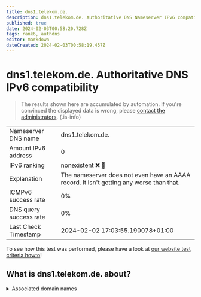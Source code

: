 ```yaml
---
title: dns1.telekom.de.
description: dns1.telekom.de. Authoritative DNS Nameserver IPv6 compatibility
published: true
date: 2024-02-03T00:58:20.728Z
tags: rank6, authdns
editor: markdown
dateCreated: 2024-02-03T00:58:19.457Z
---
```


# dns1.telekom.de. Authoritative DNS IPv6 compatibility

> The results shown here are accumulated by automation. If you're convinced the displayed data is wrong, please [contact the administrators](/howto/chat). 
{.is-info}




|   |   |
| - | - |
| Nameserver DNS name | dns1.telekom.de.
| Amount IPv6 address | 0
| IPv6 ranking | nonexistent :x: [🔗](/howto/ranking) |
| Explanation | The nameserver does not even have an AAAA record. It isn't getting any worse than that. |
| ICMPv6 success rate | 0%|
| DNS query success rate | 0% |
| Last Check Timestamp | 2024-02-02 17:03:55.190078+01:00 |

To see how this test was performed, please have a look at [our website test criteria howto](/howto/testcriteria/authdns)!


## What is dns1.telekom.de. about?






<details>
<summary>Associated domain names</summary>

www.telekom.de

</details>
